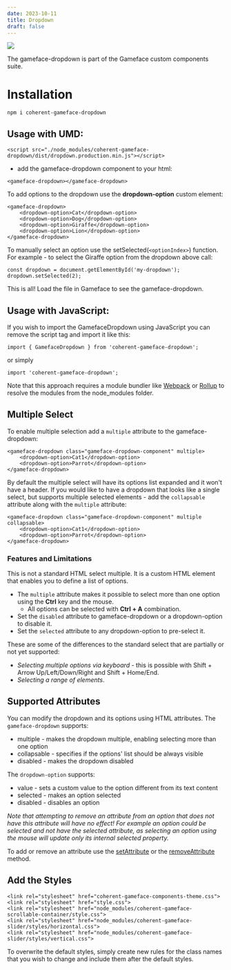 ```yaml
---
date: 2023-10-11
title: Dropdown
draft: false
---
```


<!--Copyright (c) Coherent Labs AD. All rights reserved. Licensed under the MIT License. See License.txt in the project root for license information. -->

<a href="https://www.npmjs.com/package/coherent-gameface-dropdown"><img src="http://img.shields.io/npm/v/coherent-gameface-dropdown.svg?style=flat-square"/></a>

The gameface-dropdown is part of the Gameface custom components suite.

Installation
===================

```
npm i coherent-gameface-dropdown
```

## Usage with UMD:

~~~~{.html}
<script src="./node_modules/coherent-gameface-dropdown/dist/dropdown.production.min.js"></script>
~~~~

* add the gameface-dropdown component to your html:

~~~~{.html}
<gameface-dropdown></gameface-dropdown>
~~~~

To add options to the dropdown use the **dropdown-option** custom element:

~~~~{.html}
<gameface-dropdown>
    <dropdown-option>Cat</dropdown-option>
    <dropdown-option>Dog</dropdown-option>
    <dropdown-option>Giraffe</dropdown-option>
    <dropdown-option>Lion</dropdown-option>
</gameface-dropdown>
~~~~

To manually select an option use the setSelected(`<optionIndex>`) function.
For example - to select the Giraffe option from the dropdown above call:

~~~~{.js}
const dropdown = document.getElementById('my-dropdown');
dropdown.setSelected(2);
~~~~

This is all! Load the file in Gameface to see the gameface-dropdown.

## Usage with JavaScript:

If you wish to import the GamefaceDropdown using JavaScript you can remove the script tag and import it like this:

~~~~{.js}
import { GamefaceDropdown } from 'coherent-gameface-dropdown';
~~~~

or simply

~~~~{.js}
import 'coherent-gameface-dropdown';
~~~~

Note that this approach requires a module bundler like [Webpack](https://webpack.js.org/) or [Rollup](https://rollupjs.org/guide/en/) to resolve the
modules from the node_modules folder.

## Multiple Select

To enable multiple selection add a `multiple` attribute to the gameface-dropdown:

~~~~{.html}
<gameface-dropdown class="gameface-dropdown-component" multiple>
    <dropdown-option>Cat1</dropdown-option>
    <dropdown-option>Parrot</dropdown-option>
</gameface-dropdown>
~~~~

By default the multiple select will have its options list expanded and it won't have
a header. If you would like to have a dropdown that looks like a single select, but
supports multiple selected elements - add the `collapsable` attribute along with the `multiple` attribute:

~~~~{.html}
<gameface-dropdown class="gameface-dropdown-component" multiple collapsable>
    <dropdown-option>Cat1</dropdown-option>
    <dropdown-option>Parrot</dropdown-option>
</gameface-dropdown>
~~~~

### Features and Limitations

This is not a standard HTML select multiple. It is a custom HTML element that enables you to define a list of options.

- The `multiple` attribute makes it possible to select more than one option using the **Ctrl** key and the mouse.
	- All options can be selected with **Ctrl + A** combination.
- Set the `disabled` attribute to gameface-dropdown or a dropdown-option to disable it.
- Set the `selected` attribute to any dropdown-option to pre-select it.

These are some of the differences to the standard select that are partially or not yet supported:

- *Selecting multiple options via keyboard* - this is possible with Shift + Arrow Up/Left/Down/Right and Shift + Home/End.
- *Selecting a range of elements*.

## Supported Attributes

You can modify the dropdown and its options using HTML attributes. The `gameface-dropdown` supports:

- multiple - makes the dropdown multiple, enabling selecting more than one option
- collapsable - specifies if the options' list should be always visible
- disabled - makes the dropdown disabled

The `dropdown-option` supports:

- value - sets a custom value to the option different from its text content
- selected - makes an option selected
- disabled - disables an option

*Note that attempting to remove an attribute from an option that does not have this attribute will have no effect! For example an option could be selected and not have the selected attribute, as selecting an option using the mouse will update only its internal selected property.*

To add or remove an attribute use the [setAttribute](https://developer.mozilla.org/en-US/docs/Web/API/Element/setAttribute) or the [removeAttribute](https://developer.mozilla.org/en-US/docs/Web/API/Element/removeAttribute) method.


## Add the Styles

~~~~{.css}
<link rel="stylesheet" href="coherent-gameface-components-theme.css">
<link rel="stylesheet" href="style.css">
<link rel="stylesheet" href="node_modules/coherent-gameface-scrollable-container/style.css">
<link rel="stylesheet" href="node_modules/coherent-gameface-slider/styles/horizontal.css">
<link rel="stylesheet" href="node_modules/coherent-gameface-slider/styles/vertical.css">
~~~~

To overwrite the default styles, simply create new rules for the class names that
you wish to change and include them after the default styles.